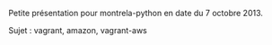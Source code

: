 Petite présentation pour montrela-python en date du 7 octobre 2013.

Sujet : vagrant, amazon, vagrant-aws
